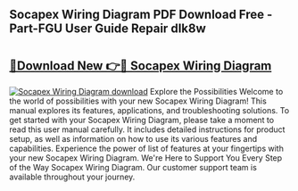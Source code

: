 ## Socapex Wiring Diagram PDF Download Free - Part-FGU User Guide Repair dIk8w

# <h2><a href="http://dfjaim.blite.top/?on=Socapex+Wiring+Diagram">🔗Download New 👉🔴 Socapex Wiring Diagram</a></h2>

[![Socapex Wiring Diagram download](https://i.imgur.com/lujVjoI.png)](http://dfjaim.blite.top/?on=Socapex+Wiring+Diagram)
Explore the Possibilities Welcome to the world of possibilities with your new Socapex Wiring Diagram! This manual explores its features, applications, and troubleshooting solutions. To get started with your Socapex Wiring Diagram, please take a moment to read this user manual carefully. It includes detailed instructions for product setup, as well as information on how to use its various features and capabilities. Experience the power of list of features at your fingertips with your new Socapex Wiring Diagram. We're Here to Support You Every Step of the Way Socapex Wiring Diagram. Our customer support team is available throughout your journey.
